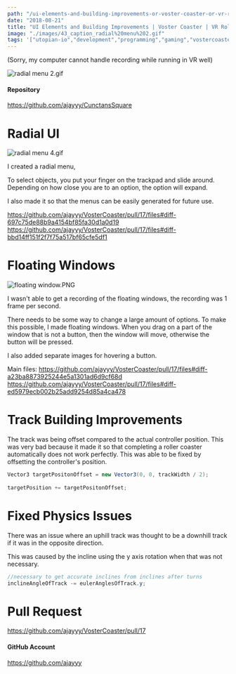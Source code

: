 ```yaml
---
path: "/ui-elements-and-building-improvements-or-voster-coaster-or-vr-roller-coaster-building-and-tycoon-game-or-development-update-1534825023124"
date: "2018-08-21"
title: "UI Elements and Building Improvements | Voster Coaster | VR Roller Coaster Building and Tycoon Game | Development Update"
image: "./images/43_caption_radial%20menu%202.gif"
tags: '["utopian-io","development","programming","gaming","vostercoaster"]'
---
```


(Sorry, my computer cannot handle recording while running in VR well)

![radial menu 2.gif](./images/radial%20menu%202.gif)

#### Repository
https://github.com/ajayyy/CunctansSquare

# Radial UI

![radial menu 4.gif](./images/radial%20menu%204.gif)

I created a radial menu,

To select objects, you put your finger on the trackpad and slide around. Depending on how close you are to an option, the option will expand.

I also made it so that the menus can be easily generated for future use.

https://github.com/ajayyy/VosterCoaster/pull/17/files#diff-697c75de88b9a4154bf85fa30d1a0d19
https://github.com/ajayyy/VosterCoaster/pull/17/files#diff-bbd14ff151f2f7f75a517bf65cfe5df1

# Floating Windows

![floating window.PNG](./images/floating%20window.PNG)

I wasn't able to get a recording of the floating windows, the recording was 1 frame per second.

There needs to be some way to change a large amount of options. To make this possible, I made floating windows. When you drag on a part of the window that is not a button, then the window will move, otherwise the button will be pressed.

I also added separate images for hovering a button.

Main files:
https://github.com/ajayyy/VosterCoaster/pull/17/files#diff-a23ba8873925244e5a1301ad6d9cf68d
https://github.com/ajayyy/VosterCoaster/pull/17/files#diff-ed5979ecb002b25add9254d85a4ca478

# Track Building Improvements

The track was being offset compared to the actual controller position. This was very bad because it made it so that completing a roller coaster automatically does not work perfectly. This was able to be fixed by offsetting the controller's position.

```C#
Vector3 targetPositonOffset = new Vector3(0, 0, trackWidth / 2);
             
targetPosition += targetPositonOffset;
```

# Fixed Physics Issues

There was an issue where an uphill track was thought to be a downhill track if it was in the opposite direction.

This was caused by the incline using the y axis rotation when that was not necessary.

```c#
//necessary to get accurate inclines from inclines after turns
inclineAngleOfTrack -= eulerAnglesOfTrack.y;
```

# Pull Request
https://github.com/ajayyy/VosterCoaster/pull/17

#### GitHub Account
https://github.com/ajayyy
